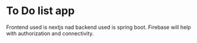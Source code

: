 # To Do list app

Frontend used is nextjs nad backend used is spring boot. Firebase will help with authorization and connectivity.